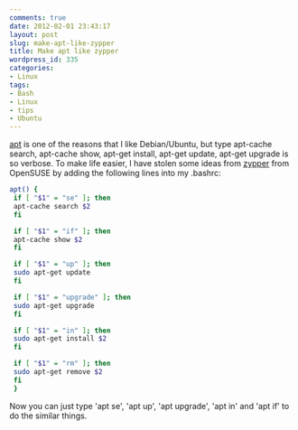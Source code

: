 ```yaml
---
comments: true
date: 2012-02-01 23:43:17
layout: post
slug: make-apt-like-zypper
title: Make apt like zypper
wordpress_id: 335
categories:
- Linux
tags:
- Bash
- Linux
- tips
- Ubuntu
---
```


[apt](http://en.wikipedia.org/wiki/Advanced_Packaging_Tool) is one of the reasons that I like
Debian/Ubuntu, but type apt-cache search, apt-cache show, apt-get install, apt-get update, apt-get
upgrade is so verbose. To make life easier, I have stolen some ideas from
[zypper](http://en.wikipedia.org/wiki/ZYpp) from OpenSUSE by adding the following lines into my
.bashrc:

```bash
apt() {
 if [ "$1" = "se" ]; then
 apt-cache search $2
 fi

 if [ "$1" = "if" ]; then
 apt-cache show $2
 fi

 if [ "$1" = "up" ]; then
 sudo apt-get update
 fi

 if [ "$1" = "upgrade" ]; then
 sudo apt-get upgrade
 fi

 if [ "$1" = "in" ]; then
 sudo apt-get install $2
 fi

 if [ "$1" = "rm" ]; then
 sudo apt-get remove $2
 fi
 }
```

Now you can just type 'apt se', 'apt up', 'apt upgrade', 'apt in' and 'apt if' to do the similar things.
